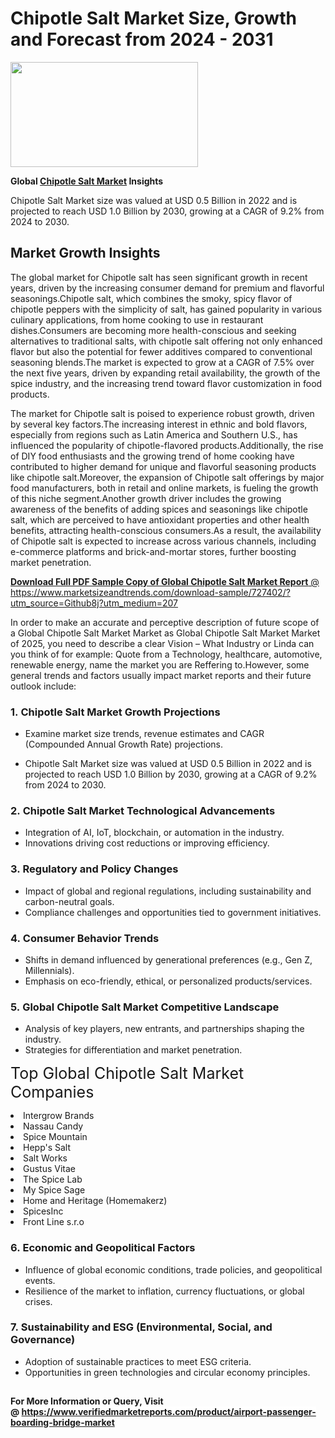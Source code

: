 <H1>Chipotle Salt Market Size, Growth and Forecast from 2024 - 2031</H1><img class="aligncenter size-medium wp-image-584254" src="https://thirdeyenews.in/wp-content/uploads/2024/09/Global-Market-Research-300x168.jpeg" alt="" width="300" height="168" /><p><strong>Global&nbsp;<a href="https://www.marketsizeandtrends.com/download-sample/727402/?utm_source=Github8j?utm_medium=207">Chipotle Salt Market</a> Insights</strong></p><p>Chipotle Salt Market size was valued at USD 0.5 Billion in 2022 and is projected to reach USD 1.0 Billion by 2030, growing at a CAGR of 9.2% from 2024 to 2030.</p><p><h2>Market Growth Insights</h2> <p>The global market for Chipotle salt has seen significant growth in recent years, driven by the increasing consumer demand for premium and flavorful seasonings.Chipotle salt, which combines the smoky, spicy flavor of chipotle peppers with the simplicity of salt, has gained popularity in various culinary applications, from home cooking to use in restaurant dishes.Consumers are becoming more health-conscious and seeking alternatives to traditional salts, with chipotle salt offering not only enhanced flavor but also the potential for fewer additives compared to conventional seasoning blends.The market is expected to grow at a CAGR of 7.5% over the next five years, driven by expanding retail availability, the growth of the spice industry, and the increasing trend toward flavor customization in food products.</p> <p><a href="#"></a></p> <p>The market for Chipotle salt is poised to experience robust growth, driven by several key factors.The increasing interest in ethnic and bold flavors, especially from regions such as Latin America and Southern U.S., has influenced the popularity of chipotle-flavored products.Additionally, the rise of DIY food enthusiasts and the growing trend of home cooking have contributed to higher demand for unique and flavorful seasoning products like chipotle salt.Moreover, the expansion of Chipotle salt offerings by major food manufacturers, both in retail and online markets, is fueling the growth of this niche segment.Another growth driver includes the growing awareness of the benefits of adding spices and seasonings like chipotle salt, which are perceived to have antioxidant properties and other health benefits, attracting health-conscious consumers.As a result, the availability of Chipotle salt is expected to increase across various channels, including e-commerce platforms and brick-and-mortar stores, further boosting market penetration.</p> <p><a href="#"></p><p><span class=""><strong>Download Full PDF Sample Copy of Global Chipotle Salt Market Report</strong> @ <a href="https://www.marketsizeandtrends.com/download-sample/727402/?utm_source=Github8j?utm_medium=207" target="_blank">https://www.marketsizeandtrends.com/download-sample/727402/?utm_source=Github8j?utm_medium=207</a></span></p><p>In order to make an accurate and perceptive description of future scope of a Global&nbsp;Chipotle Salt Market Market as Global&nbsp;Chipotle Salt Market Market of 2025, you need to describe a clear Vision &ndash; What Industry or Linda can you think of for example: Quote from a Technology, healthcare, automotive, renewable energy, name the market you are Reffering to.However, some general trends and factors usually impact market reports and their future outlook include:</p><h3>1.&nbsp;<strong>Chipotle Salt Market Growth Projections</strong></h3><ul><li>Examine market size trends, revenue estimates and CAGR (Compounded Annual Growth Rate) projections.</li><li><p>Chipotle Salt Market size was valued at USD 0.5 Billion in 2022 and is projected to reach USD 1.0 Billion by 2030, growing at a CAGR of 9.2% from 2024 to 2030.</p></li></ul><h3>2.&nbsp;<strong>Chipotle Salt Market Technological Advancements</strong></h3><ul><li>Integration of AI, IoT, blockchain, or automation in the industry.</li><li>Innovations driving cost reductions or improving efficiency.</li></ul><h3>3.&nbsp;<strong>Regulatory and Policy Changes</strong></h3><ul><li>Impact of global and regional regulations, including sustainability and carbon-neutral goals.</li><li>Compliance challenges and opportunities tied to government initiatives.</li></ul><h3>4.&nbsp;<strong>Consumer Behavior Trends</strong></h3><ul><li>Shifts in demand influenced by generational preferences (e.g., Gen Z, Millennials).</li><li>Emphasis on eco-friendly, ethical, or personalized products/services.</li></ul><h3>5.&nbsp;<strong>Global Chipotle Salt Market Competitive Landscape</strong></h3><ul><li>Analysis of key players, new entrants, and partnerships shaping the industry.</li><li>Strategies for differentiation and market penetration.</li></ul><p data-pm-slice="1 1 []"><span style="color: inherit; font-family: inherit; font-size: 25px;">Top Global Chipotle Salt Market Companies</span></p><div class="" data-test-id=""><p><li>Intergrow Brands</li><li> Nassau Candy</li><li> Spice Mountain</li><li> Hepp's Salt</li><li> Salt Works</li><li> Gustus Vitae</li><li> The Spice Lab</li><li> My Spice Sage</li><li> Home and Heritage (Homemakerz)</li><li> SpicesInc</li><li> Front Line s.r.o</li></p></div><h3>6.&nbsp;<strong>Economic and Geopolitical Factors</strong></h3><ul><li>Influence of global economic conditions, trade policies, and geopolitical events.</li><li>Resilience of the market to inflation, currency fluctuations, or global crises.</li></ul><h3>7.&nbsp;<strong>Sustainability and ESG (Environmental, Social, and Governance)</strong></h3><ul><li>Adoption of sustainable practices to meet ESG criteria.</li><li>Opportunities in green technologies and circular economy principles.</li></ul><h2><strong style="font-size: 14px;">For More Information or Query, Visit @&nbsp;</strong><a style="background-color: #ffffff; font-size: 14px;" href="https://www.marketsizeandtrends.com/report/chipotle-salt-market/" target="_blank">https://www.verifiedmarketreports.com/product/airport-passenger-boarding-bridge-market</a></h2>
